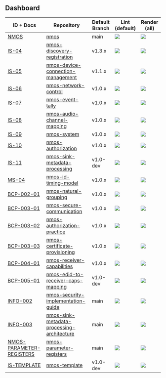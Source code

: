 ## Dashboard

| ID + Docs | Repository | Default Branch | Lint (default) | Render (all) |
| --- | --- | --- | --- | --- |
| [NMOS](https://specs.amwa.tv/nmos) | [nmos](https://github.com/AMWA-TV/nmos) | main | <a href="https://github.com/AMWA-TV/nmos/actions?query=workflow%3ALint"><img src="https://github.com/AMWA-TV/nmos/workflows/Lint/badge.svg"/></a> | <a href="https://github.com/AMWA-TV/nmos/actions?query=workflow%3ARender"><img src="https://github.com/AMWA-TV/nmos/workflows/Render/badge.svg"/></a> |
| [IS-04](https://specs.amwa.tv/is-04) | [nmos-discovery-registration](https://github.com/AMWA-TV/nmos-discovery-registration) | v1.3.x | <a href="https://github.com/AMWA-TV/nmos-discovery-registration/actions?query=workflow%3ALint"><img src="https://github.com/AMWA-TV/nmos-discovery-registration/workflows/Lint/badge.svg"/></a> | <a href="https://github.com/AMWA-TV/nmos-discovery-registration/actions?query=workflow%3ARender"><img src="https://github.com/AMWA-TV/nmos-discovery-registration/workflows/Render/badge.svg"/></a> |
| [IS-05](https://specs.amwa.tv/is-05) | [nmos-device-connection-management](https://github.com/AMWA-TV/nmos-device-connection-management) | v1.1.x | <a href="https://github.com/AMWA-TV/nmos-device-connection-management/actions?query=workflow%3ALint"><img src="https://github.com/AMWA-TV/nmos-device-connection-management/workflows/Lint/badge.svg"/></a> | <a href="https://github.com/AMWA-TV/nmos-device-connection-management/actions?query=workflow%3ARender"><img src="https://github.com/AMWA-TV/nmos-device-connection-management/workflows/Render/badge.svg"/></a> |
| [IS-06](https://specs.amwa.tv/is-06) | [nmos-network-control](https://github.com/AMWA-TV/nmos-network-control) | v1.0.x | <a href="https://github.com/AMWA-TV/nmos-network-control/actions?query=workflow%3ALint"><img src="https://github.com/AMWA-TV/nmos-network-control/workflows/Lint/badge.svg"/></a> | <a href="https://github.com/AMWA-TV/nmos-network-control/actions?query=workflow%3ARender"><img src="https://github.com/AMWA-TV/nmos-network-control/workflows/Render/badge.svg"/></a> |
| [IS-07](https://specs.amwa.tv/is-07) | [nmos-event-tally](https://github.com/AMWA-TV/nmos-event-tally) | v1.0.x | <a href="https://github.com/AMWA-TV/nmos-event-tally/actions?query=workflow%3ALint"><img src="https://github.com/AMWA-TV/nmos-event-tally/workflows/Lint/badge.svg"/></a> | <a href="https://github.com/AMWA-TV/nmos-event-tally/actions?query=workflow%3ARender"><img src="https://github.com/AMWA-TV/nmos-event-tally/workflows/Render/badge.svg"/></a> |
| [IS-08](https://specs.amwa.tv/is-08) | [nmos-audio-channel-mapping](https://github.com/AMWA-TV/nmos-audio-channel-mapping) | v1.0.x | <a href="https://github.com/AMWA-TV/nmos-audio-channel-mapping/actions?query=workflow%3ALint"><img src="https://github.com/AMWA-TV/nmos-audio-channel-mapping/workflows/Lint/badge.svg"/></a> | <a href="https://github.com/AMWA-TV/nmos-audio-channel-mapping/actions?query=workflow%3ARender"><img src="https://github.com/AMWA-TV/nmos-audio-channel-mapping/workflows/Render/badge.svg"/></a> |
| [IS-09](https://specs.amwa.tv/is-09) | [nmos-system](https://github.com/AMWA-TV/nmos-system) | v1.0.x | <a href="https://github.com/AMWA-TV/nmos-system/actions?query=workflow%3ALint"><img src="https://github.com/AMWA-TV/nmos-system/workflows/Lint/badge.svg"/></a> | <a href="https://github.com/AMWA-TV/nmos-system/actions?query=workflow%3ARender"><img src="https://github.com/AMWA-TV/nmos-system/workflows/Render/badge.svg"/></a> |
| [IS-10](https://specs.amwa.tv/is-10) | [nmos-authorization](https://github.com/AMWA-TV/nmos-authorization) | v1.0.x | <a href="https://github.com/AMWA-TV/nmos-authorization/actions?query=workflow%3ALint"><img src="https://github.com/AMWA-TV/nmos-authorization/workflows/Lint/badge.svg"/></a> | <a href="https://github.com/AMWA-TV/nmos-authorization/actions?query=workflow%3ARender"><img src="https://github.com/AMWA-TV/nmos-authorization/workflows/Render/badge.svg"/></a> |
| [IS-11](https://specs.amwa.tv/is-11) | [nmos-sink-metadata-processing](https://github.com/AMWA-TV/nmos-sink-metadata-processing) | v1.0-dev | <a href="https://github.com/AMWA-TV/nmos-sink-metadata-processing/actions?query=workflow%3ALint"><img src="https://github.com/AMWA-TV/nmos-sink-metadata-processing/workflows/Lint/badge.svg"/></a> | <a href="https://github.com/AMWA-TV/nmos-sink-metadata-processing/actions?query=workflow%3ARender"><img src="https://github.com/AMWA-TV/nmos-sink-metadata-processing/workflows/Render/badge.svg"/></a> |
| [MS-04](https://specs.amwa.tv/ms-04) | [nmos-id-timing-model](https://github.com/AMWA-TV/nmos-id-timing-model) | v1.0.x | <a href="https://github.com/AMWA-TV/nmos-id-timing-model/actions?query=workflow%3ALint"><img src="https://github.com/AMWA-TV/nmos-id-timing-model/workflows/Lint/badge.svg"/></a> | <a href="https://github.com/AMWA-TV/nmos-id-timing-model/actions?query=workflow%3ARender"><img src="https://github.com/AMWA-TV/nmos-id-timing-model/workflows/Render/badge.svg"/></a> |
| [BCP-002-01](https://specs.amwa.tv/bcp-002-01) | [nmos-natural-grouping](https://github.com/AMWA-TV/nmos-natural-grouping) | v1.0.x | <a href="https://github.com/AMWA-TV/nmos-natural-grouping/actions?query=workflow%3ALint"><img src="https://github.com/AMWA-TV/nmos-natural-grouping/workflows/Lint/badge.svg"/></a> | <a href="https://github.com/AMWA-TV/nmos-natural-grouping/actions?query=workflow%3ARender"><img src="https://github.com/AMWA-TV/nmos-natural-grouping/workflows/Render/badge.svg"/></a> |
| [BCP-003-01](https://specs.amwa.tv/bcp-003-01) | [nmos-secure-communication](https://github.com/AMWA-TV/nmos-secure-communication) | v1.0.x | <a href="https://github.com/AMWA-TV/nmos-secure-communication/actions?query=workflow%3ALint"><img src="https://github.com/AMWA-TV/nmos-secure-communication/workflows/Lint/badge.svg"/></a> | <a href="https://github.com/AMWA-TV/nmos-secure-communication/actions?query=workflow%3ARender"><img src="https://github.com/AMWA-TV/nmos-secure-communication/workflows/Render/badge.svg"/></a> |
| [BCP-003-02](https://specs.amwa.tv/bcp-003-02) | [nmos-authorization-practice](https://github.com/AMWA-TV/nmos-authorization-practice) | v1.0.x | <a href="https://github.com/AMWA-TV/nmos-authorization-practice/actions?query=workflow%3ALint"><img src="https://github.com/AMWA-TV/nmos-authorization-practice/workflows/Lint/badge.svg"/></a> | <a href="https://github.com/AMWA-TV/nmos-authorization-practice/actions?query=workflow%3ARender"><img src="https://github.com/AMWA-TV/nmos-authorization-practice/workflows/Render/badge.svg"/></a> |
| [BCP-003-03](https://specs.amwa.tv/bcp-003-03) | [nmos-certificate-provisioning](https://github.com/AMWA-TV/nmos-certificate-provisioning) | v1.0.x | <a href="https://github.com/AMWA-TV/nmos-certificate-provisioning/actions?query=workflow%3ALint"><img src="https://github.com/AMWA-TV/nmos-certificate-provisioning/workflows/Lint/badge.svg"/></a> | <a href="https://github.com/AMWA-TV/nmos-certificate-provisioning/actions?query=workflow%3ARender"><img src="https://github.com/AMWA-TV/nmos-certificate-provisioning/workflows/Render/badge.svg"/></a> |
| [BCP-004-01](https://specs.amwa.tv/bcp-004-01) | [nmos-receiver-capabilities](https://github.com/AMWA-TV/nmos-receiver-capabilities) | v1.0.x | <a href="https://github.com/AMWA-TV/nmos-receiver-capabilities/actions?query=workflow%3ALint"><img src="https://github.com/AMWA-TV/nmos-receiver-capabilities/workflows/Lint/badge.svg"/></a> | <a href="https://github.com/AMWA-TV/nmos-receiver-capabilities/actions?query=workflow%3ARender"><img src="https://github.com/AMWA-TV/nmos-receiver-capabilities/workflows/Render/badge.svg"/></a> |
| [BCP-005-01](https://specs.amwa.tv/bcp-005-01) | [nmos-edid-to-receiver-caps-mapping](https://github.com/AMWA-TV/nmos-edid-to-receiver-caps-mapping) | v1.0-dev | <a href="https://github.com/AMWA-TV/nmos-edid-to-receiver-caps-mapping/actions?query=workflow%3ALint"><img src="https://github.com/AMWA-TV/nmos-edid-to-receiver-caps-mapping/workflows/Lint/badge.svg"/></a> | <a href="https://github.com/AMWA-TV/nmos-edid-to-receiver-caps-mapping/actions?query=workflow%3ARender"><img src="https://github.com/AMWA-TV/nmos-edid-to-receiver-caps-mapping/workflows/Render/badge.svg"/></a> |
| [INFO-002](https://specs.amwa.tv/info-002) | [nmos-security-implementation-guide](https://github.com/AMWA-TV/nmos-security-implementation-guide) | main | <a href="https://github.com/AMWA-TV/nmos-security-implementation-guide/actions?query=workflow%3ALint"><img src="https://github.com/AMWA-TV/nmos-security-implementation-guide/workflows/Lint/badge.svg"/></a> | <a href="https://github.com/AMWA-TV/nmos-security-implementation-guide/actions?query=workflow%3ARender"><img src="https://github.com/AMWA-TV/nmos-security-implementation-guide/workflows/Render/badge.svg"/></a> |
| [INFO-003](https://specs.amwa.tv/info-003) | [nmos-sink-metadata-processing-architecture](https://github.com/AMWA-TV/nmos-sink-metadata-processing-architecture) | main | <a href="https://github.com/AMWA-TV/nmos-sink-metadata-processing-architecture/actions?query=workflow%3ALint"><img src="https://github.com/AMWA-TV/nmos-sink-metadata-processing-architecture/workflows/Lint/badge.svg"/></a> | <a href="https://github.com/AMWA-TV/nmos-sink-metadata-processing-architecture/actions?query=workflow%3ARender"><img src="https://github.com/AMWA-TV/nmos-sink-metadata-processing-architecture/workflows/Render/badge.svg"/></a> |
| [NMOS-PARAMETER-REGISTERS](https://specs.amwa.tv/nmos-parameter-registers) | [nmos-parameter-registers](https://github.com/AMWA-TV/nmos-parameter-registers) | main | <a href="https://github.com/AMWA-TV/nmos-parameter-registers/actions?query=workflow%3ALint"><img src="https://github.com/AMWA-TV/nmos-parameter-registers/workflows/Lint/badge.svg"/></a> | <a href="https://github.com/AMWA-TV/nmos-parameter-registers/actions?query=workflow%3ARender"><img src="https://github.com/AMWA-TV/nmos-parameter-registers/workflows/Render/badge.svg"/></a> |
| [IS-TEMPLATE](https://specs.amwa.tv/is-template) | [nmos-template](https://github.com/AMWA-TV/nmos-template) | v1.0-dev | <a href="https://github.com/AMWA-TV/nmos-template/actions?query=workflow%3ALint"><img src="https://github.com/AMWA-TV/nmos-template/workflows/Lint/badge.svg"/></a> | <a href="https://github.com/AMWA-TV/nmos-template/actions?query=workflow%3ARender"><img src="https://github.com/AMWA-TV/nmos-template/workflows/Render/badge.svg"/></a> |

